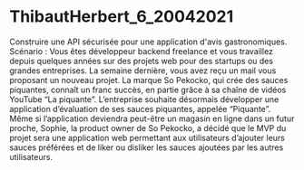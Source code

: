 # ThibautHerbert_6_20042021
Construire une API sécurisée pour une application d'avis gastronomiques.
Scénario : 
Vous êtes développeur backend freelance et vous travaillez depuis quelques années sur des projets web pour des startups ou des grandes entreprises.  La semaine dernière, vous avez reçu un mail vous proposant un nouveau projet.  La marque So Pekocko, qui crée des sauces piquantes, connaît un franc succès, en partie grâce à sa chaîne de vidéos YouTube “La piquante”. L’entreprise souhaite désormais développer une application d’évaluation de ses sauces piquantes, appelée “Piquante”.  Même si l’application deviendra peut-être un magasin en ligne dans un futur proche, Sophie, la product owner de So Pekocko, a décidé que le MVP du projet sera une application web permettant aux utilisateurs d’ajouter leurs sauces préférées et de liker ou disliker les sauces ajoutées par les autres utilisateurs.
